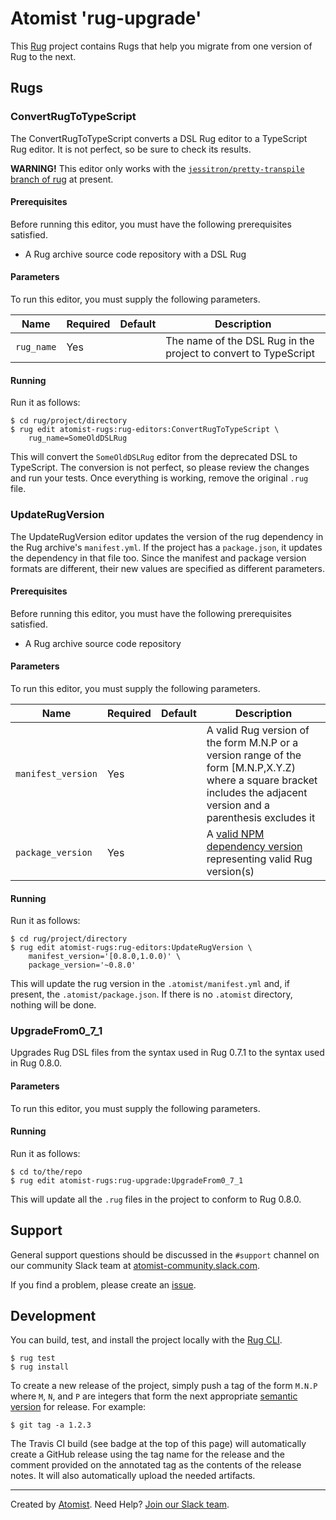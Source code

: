 # Atomist 'rug-upgrade'

This [Rug][rug] project contains Rugs that help you migrate from one
version of Rug to the next.

[rug]: http://docs.atomist.com/

## Rugs

### ConvertRugToTypeScript

The ConvertRugToTypeScript converts a DSL Rug editor to a TypeScript
Rug editor.  It is not perfect, so be sure to check its results.

**WARNING!** This editor only works with
the [`jessitron/pretty-transpile` branch of rug][transpile] at
present.

[transpile]: https://github.com/atomist/rug/tree/jessitron/pretty-transpile

#### Prerequisites

Before running this editor, you must have the following prerequisites
satisfied.

*   A Rug archive source code repository with a DSL Rug

#### Parameters

To run this editor, you must supply the following parameters.

Name | Required | Default | Description
-----|----------|---------|------------
`rug_name` | Yes | | The name of the DSL Rug in the project to convert to TypeScript

#### Running

Run it as follows:

```
$ cd rug/project/directory
$ rug edit atomist-rugs:rug-editors:ConvertRugToTypeScript \
    rug_name=SomeOldDSLRug
```

This will convert the `SomeOldDSLRug` editor from the deprecated DSL
to TypeScript.  The conversion is not perfect, so please review the
changes and run your tests.  Once everything is working, remove the
original `.rug` file.

### UpdateRugVersion

The UpdateRugVersion editor updates the version of the rug dependency
in the Rug archive's `manifest.yml`.  If the project has a
`package.json`, it updates the dependency in that file too.  Since the
manifest and package version formats are different, their new values
are specified as different parameters.

#### Prerequisites

Before running this editor, you must have the following prerequisites
satisfied.

*   A Rug archive source code repository

#### Parameters

To run this editor, you must supply the following parameters.

Name | Required | Default | Description
-----|----------|---------|------------
`manifest_version` | Yes | | A valid Rug version of the form M.N.P or a version range of the form [M.N.P,X.Y.Z) where a square bracket includes the adjacent version and a parenthesis excludes it
`package_version` | Yes | | A [valid NPM dependency version][npm-version] representing valid Rug version(s)

[npm-version]: https://docs.npmjs.com/files/package.json#dependencies

#### Running

Run it as follows:

```
$ cd rug/project/directory
$ rug edit atomist-rugs:rug-editors:UpdateRugVersion \
    manifest_version='[0.8.0,1.0.0)' \
    package_version='~0.8.0'
```

This will update the rug version in the `.atomist/manifest.yml` and,
if present, the `.atomist/package.json`.  If there is no `.atomist`
directory, nothing will be done.

### UpgradeFrom0_7_1

Upgrades Rug DSL files from the syntax used in Rug 0.7.1 to the syntax
used in Rug 0.8.0.

#### Parameters

To run this editor, you must supply the following parameters.

#### Running

Run it as follows:

```
$ cd to/the/repo
$ rug edit atomist-rugs:rug-upgrade:UpgradeFrom0_7_1
```

This will update all the `.rug` files in the project to conform to Rug
0.8.0.

## Support

General support questions should be discussed in the `#support`
channel on our community Slack team
at [atomist-community.slack.com][slack].

If you find a problem, please create an [issue][].

[issue]: https://github.com/atomist-rugs/rug-editors/issues

## Development

You can build, test, and install the project locally with
the [Rug CLI][cli].

[cli]: https://github.com/atomist/rug-cli

```
$ rug test
$ rug install
```

To create a new release of the project, simply push a tag of the form
`M.N.P` where `M`, `N`, and `P` are integers that form the next
appropriate [semantic version][semver] for release.  For example:

[semver]: http://semver.org

```
$ git tag -a 1.2.3
```

The Travis CI build (see badge at the top of this page) will
automatically create a GitHub release using the tag name for the
release and the comment provided on the annotated tag as the contents
of the release notes.  It will also automatically upload the needed
artifacts.

---
Created by [Atomist][atomist].
Need Help?  [Join our Slack team][slack].

[atomist]: https://www.atomist.com/
[slack]: https://join.atomist.com/

